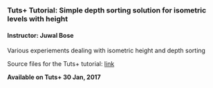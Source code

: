 ### Tuts+ Tutorial: Simple depth sorting solution for isometric levels with height

#### Instructor: Juwal Bose

Various experiements dealing with isometric height and depth sorting

Source files for the Tuts+ tutorial: [link](http://gamedevelopment.tutsplus.com/tutorials/unity-2d-tile-based-sokoban-game--cms-29714)

**Available on Tuts+ 30 Jan, 2017**

